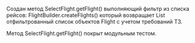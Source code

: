 Создан метод SelectFlight.getFlight() выполняющий фильтр из списка рейсов: FlightBuilder.createFlights()
который возвращает List<Flight> отфильтрованный список объектов Flight с учетом требований ТЗ.

Метод SelectFlight.getFlight() покрыт модульным тестом.

